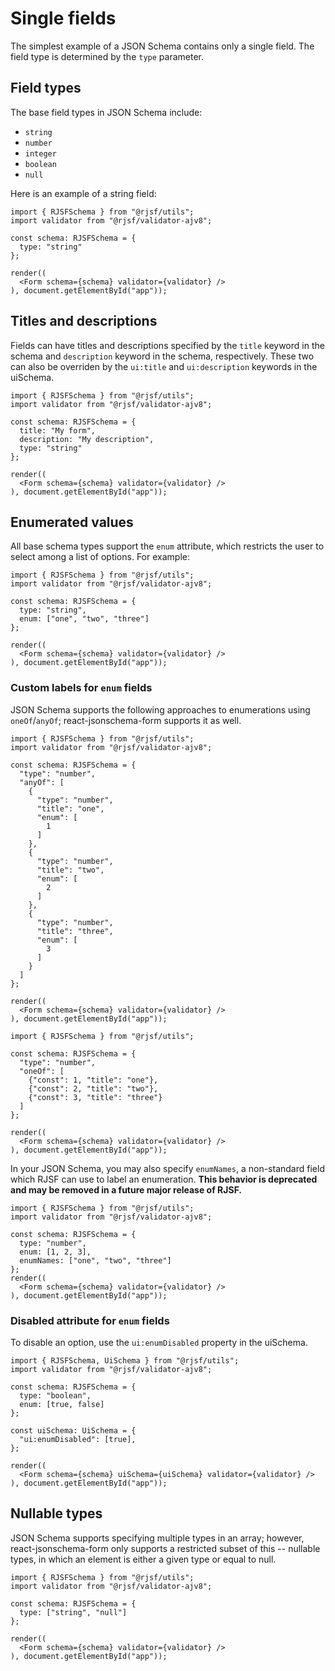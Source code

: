 # Single fields

The simplest example of a JSON Schema contains only a single field. The field type is determined by the `type` parameter.

## Field types

The base field types in JSON Schema include:

- `string`
- `number`
- `integer`
- `boolean`
- `null`

Here is an example of a string field:

```tsx
import { RJSFSchema } from "@rjsf/utils";
import validator from "@rjsf/validator-ajv8";

const schema: RJSFSchema = {
  type: "string"
};

render((
  <Form schema={schema} validator={validator} />
), document.getElementById("app"));
```

## Titles and descriptions

Fields can have titles and descriptions specified by the `title` keyword in the schema and `description` keyword in the schema, respectively. These two can also be overriden by the `ui:title` and `ui:description` keywords in the uiSchema.

```tsx
import { RJSFSchema } from "@rjsf/utils";
import validator from "@rjsf/validator-ajv8";

const schema: RJSFSchema = {
  title: "My form",
  description: "My description",
  type: "string"
};

render((
  <Form schema={schema} validator={validator} />
), document.getElementById("app"));
```

## Enumerated values

All base schema types support the `enum` attribute, which restricts the user to select among a list of options. For example:

```tsx
import { RJSFSchema } from "@rjsf/utils";
import validator from "@rjsf/validator-ajv8";

const schema: RJSFSchema = {
  type: "string",
  enum: ["one", "two", "three"]
};

render((
  <Form schema={schema} validator={validator} />
), document.getElementById("app"));
```

### Custom labels for `enum` fields

JSON Schema supports the following approaches to enumerations using `oneOf`/`anyOf`; react-jsonschema-form supports it as well.

```tsx
import { RJSFSchema } from "@rjsf/utils";
import validator from "@rjsf/validator-ajv8";

const schema: RJSFSchema = {
  "type": "number",
  "anyOf": [
    {
      "type": "number",
      "title": "one",
      "enum": [
        1
      ]
    },
    {
      "type": "number",
      "title": "two",
      "enum": [
        2
      ]
    },
    {
      "type": "number",
      "title": "three",
      "enum": [
        3
      ]
    }
  ]
};

render((
  <Form schema={schema} validator={validator} />
), document.getElementById("app"));
```

```tsx
import { RJSFSchema } from "@rjsf/utils";

const schema: RJSFSchema = {
  "type": "number",
  "oneOf": [
    {"const": 1, "title": "one"},
    {"const": 2, "title": "two"},
    {"const": 3, "title": "three"}
  ]
};

render((
  <Form schema={schema} validator={validator} />
), document.getElementById("app"));
```

In your JSON Schema, you may also specify `enumNames`, a non-standard field which RJSF can use to label an enumeration. **This behavior is deprecated and may be removed in a future major release of RJSF.**

```tsx
import { RJSFSchema } from "@rjsf/utils";
import validator from "@rjsf/validator-ajv8";

const schema: RJSFSchema = {
  type: "number",
  enum: [1, 2, 3],
  enumNames: ["one", "two", "three"]
};
render((
  <Form schema={schema} validator={validator} />
), document.getElementById("app"));
```

### Disabled attribute for `enum` fields

To disable an option, use the `ui:enumDisabled` property in the uiSchema.

```tsx
import { RJSFSchema, UiSchema } from "@rjsf/utils";
import validator from "@rjsf/validator-ajv8";

const schema: RJSFSchema = {
  type: "boolean",
  enum: [true, false]
};

const uiSchema: UiSchema = {
  "ui:enumDisabled": [true],
};

render((
  <Form schema={schema} uiSchema={uiSchema} validator={validator} />
), document.getElementById("app"));
```


## Nullable types

JSON Schema supports specifying multiple types in an array; however, react-jsonschema-form only supports a restricted subset of this -- nullable types, in which an element is either a given type or equal to null.

```tsx
import { RJSFSchema } from "@rjsf/utils";
import validator from "@rjsf/validator-ajv8";

const schema: RJSFSchema = {
  type: ["string", "null"]
};

render((
  <Form schema={schema} validator={validator} />
), document.getElementById("app"));
```
